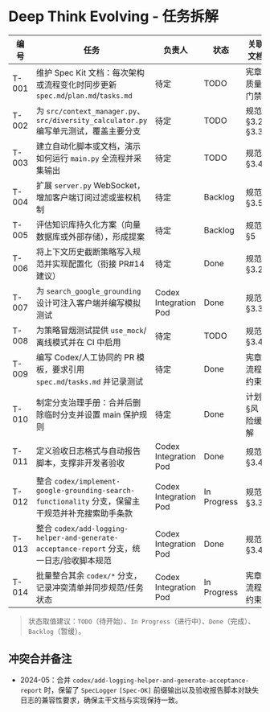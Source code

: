 # Deep Think Evolving - 任务拆解

| 编号 | 任务 | 负责人 | 状态 | 关联文档 |
| ---- | ---- | ------ | ---- | -------- |
| T-001 | 维护 Spec Kit 文档：每次架构或流程变化时同步更新 `spec.md`/`plan.md`/`tasks.md` | 待定 | TODO | 宪章·质量门禁 |
| T-002 | 为 `src/context_manager.py`、`src/diversity_calculator.py` 编写单元测试，覆盖主要分支 | 待定 | TODO | 规范 §3.2/§3.3 |
| T-003 | 建立自动化脚本或文档，演示如何运行 `main.py` 全流程并采集输出 | 待定 | TODO | 规范 §3.4 |
| T-004 | 扩展 `server.py` WebSocket，增加客户端订阅过滤或鉴权机制 | 待定 | Backlog | 规范 §3.5 |
| T-005 | 评估知识库持久化方案（向量数据库或外部存储），形成提案 | 待定 | Backlog | 规范 §5 |
| T-006 | 将上下文历史截断策略写入规范并实现配置化（衔接 PR#14 建议） | 待定 | Done | 规范 §3.2 |
| T-007 | 为 `search_google_grounding` 设计可注入客户端并编写模拟测试 | Codex Integration Pod | Done | 规范 §3.3 |
| T-008 | 为策略冒烟测试提供 `use_mock`/离线模式并在 CI 中启用 | 待定 | TODO | 规范 §3.4 |
| T-009 | 编写 Codex/人工协同的 PR 模板，要求引用 `spec.md`/`tasks.md` 并记录测试 | 待定 | Done | 宪章·流程约束 |
| T-010 | 制定分支治理手册：合并后删除临时分支并设置 main 保护规则 | 待定 | Done | 计划 §风险缓解 |
| T-011 | 定义验收日志格式与自动报告脚本，支撑非开发者验收 | Codex Integration Pod | Done | 规范 §3.4 |
| T-012 | 整合 `codex/implement-google-grounding-search-functionality` 分支，保留主干规范并补充搜索助手条款 | Codex Integration Pod | In Progress | 规范 §3.3 |
| T-013 | 整合 `codex/add-logging-helper-and-generate-acceptance-report` 分支，统一日志/验收脚本规范 | Codex Integration Pod | Done | 规范 §3.4 |
| T-014 | 批量整合其余 `codex/*` 分支，记录冲突清单并同步规范/任务状态 | Codex Integration Pod | In Progress | 宪章·流程约束 |

> 状态取值建议：`TODO`（待开始）、`In Progress`（进行中）、`Done`（完成）、`Backlog`（暂缓）。

## 冲突合并备注

- 2024-05：合并 `codex/add-logging-helper-and-generate-acceptance-report` 时，保留了 `SpecLogger` `[Spec-OK]` 前缀输出以及验收报告脚本对缺失日志的兼容性要求，确保主干文档与实现保持一致。
